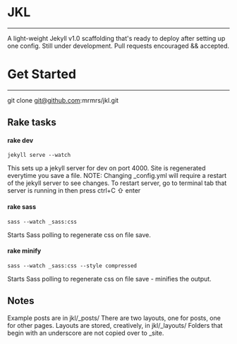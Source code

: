 # JKL
--------------------------------------------------------------------------------
A light-weight Jekyll v1.0 scaffolding that's ready to deploy after setting up one 
config. Still under development. Pull requests encouraged && accepted.

# Get Started
--------------------------------------------------------------------------------
git clone git@github.com:mrmrs/jkl.git

## Rake tasks

#### rake dev
```
jekyll serve --watch
```

This sets up a jekyll server for dev on port 4000. Site is regenerated everytime you save a file. 
NOTE: Changing _config.yml will require a restart of the jekyll server to see changes.
To restart server, go to terminal tab that server is running in then press
    ctrl+C ⇧  enter

#### rake sass
```
sass --watch _sass:css 
```

Starts Sass polling to regenerate css on file save. 

#### rake minify
```
sass --watch _sass:css --style compressed
```

Starts Sass polling to regenerate css on file save - minifies the output.

## Notes
Example posts are in jkl/_posts/
There are two layouts, one for posts, one for other pages. Layouts are stored, creatively, 
in jkl/_layouts/ Folders that begin with an underscore are not copied over to
_site.

